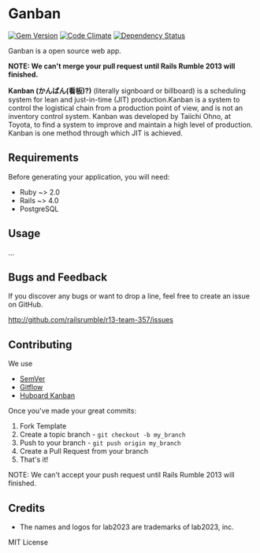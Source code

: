 # Ganban

[![Gem Version](https://badge.fury.io/rb/r13-team-357.png)](http://badge.fury.io/rb/r13-team-357)
[![Code Climate](https://github.com/railsrumble/r13-team-357.png)](https://codeclimate.com/github/railsrumble/r13-team-357)
[![Dependency Status](https://gemnasium.com/railsrumble/r13-team-357.png)](https://gemnasium.com/railsrumble/r13-team-357)

Ganban is a open source web app.

**NOTE: We can't merge your pull request until Rails Rumble 2013 will finished.**

**Kanban (かんばん(看板)?)** (literally signboard or billboard) is a scheduling system for lean and just-in-time (JIT)
production.Kanban is a system to control the logistical chain from a production point of view, and is not an
inventory control system. Kanban was developed by Taiichi Ohno, at Toyota, to find a system to improve and maintain
a high level of production. Kanban is one method through which JIT is achieved.

## Requirements

Before generating your application, you will need:

* Ruby ~> 2.0
* Rails ~> 4.0
* PostgreSQL

## Usage

...

## Bugs and  Feedback

If you discover any bugs or want to drop a line, feel free to create an issue on GitHub.

http://github.com/railsrumble/r13-team-357/issues

## Contributing

We use
* [SemVer](http://semver.org/)
* [Gitflow](https://github.com/nvie/gitflow)
* [Huboard Kanban](http://kanban.lab2023.com)

Once you've made your great commits:

1. Fork Template
2. Create a topic branch - `git checkout -b my_branch`
3. Push to your branch - `git push origin my_branch`
4. Create a Pull Request from your branch
5. That's it!

NOTE: We can't accept your push request until Rails Rumble 2013 will finished.

## Credits

- The names and logos for lab2023 are trademarks of lab2023, inc.

MIT License

